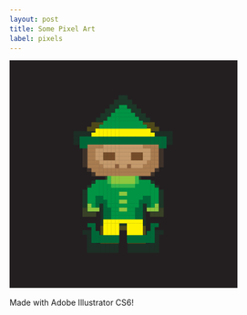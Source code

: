 ```yaml
---
layout: post
title: Some Pixel Art
label: pixels
---
```

![alt text](/public/images/Elf.png "My Little Elf")

Made with Adobe Illustrator CS6!








